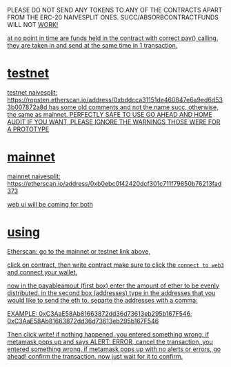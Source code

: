 
PLEASE DO NOT SEND ANY TOKENS TO ANY OF THE CONTRACTS APART FROM THE ERC-20 NAIVESPLIT ONES. SUCC/ABSORBCONTRACTFUNDS WILL </u> NOT <u/> WORK!


at no point in time are funds held in the contract with correct pay() calling. they are taken in and send at the same time in 1 transaction.

# testnet
testnet naivesplit: https://ropsten.etherscan.io/address/0xbddcca31151de460847e6a9ed6d533b007872a8d
has some old comments and not the name succ, otherwise, the same as mainnet.
PERFECTLY SAFE TO USE GO AHEAD AND HOME AUDIT IF YOU WANT, PLEASE IGNORE THE WARNINGS THOSE WERE FOR A PROTOTYPE

# mainnet
mainnet naivesplit: https://etherscan.io/address/0xb0ebc0f42420dcf301c711f79850b76213fad373


web ui will be coming for both


# using

Etherscan: go to the mainnet or testnet link above,

click on contract, then write contract
make sure to click the ```connect to web3``` and connect your wallet.

now in the payableamout (first box) enter the amount of ether to be evenly distributed.
in the second box (addresses) type in the addresses that you would like to send the eth to. separte the addresses with a comma:

EXAMPLE: 0xC3AaE58Ab81663872dd36d73613eb295b167F546, 0xC3AaE58Ab81663872dd36d73613eb295b167F546

Then click write! if nothing happened, you entered something wrong. if metamask pops up and says ALERT: ERROR, cancel the transaction, you entered something wrong. if metamask pops up with no alerts or errors, go ahead! confirm the transaction. now just wait for it to confirm.

